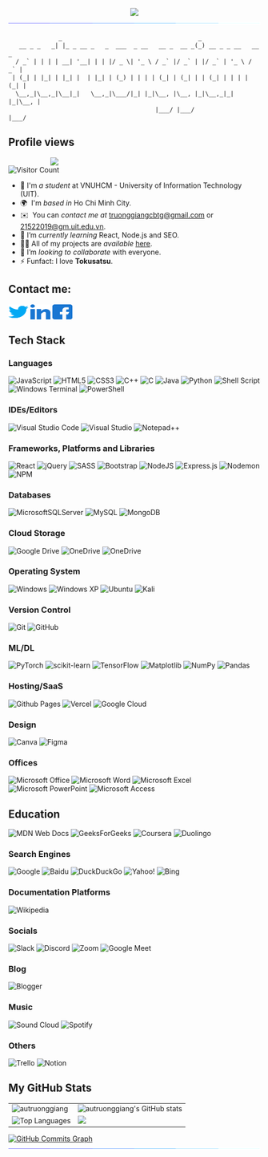 <p align="center">
<img src="https://readme-typing-svg.herokuapp.com/?font=Righteous&color=00ffff&size=60&center=true&vCenter=true&width=1200&height=100&lines=Nice+to+meet+you+!+!+!+%F0%9F%98%84;%F0%9F%91%8B+My+name+is+Au+Truong+Giang.;You+can+call+me+James+Au.+%F0%9F%98%8E;I'm+learning+Web+Development.;">

<img src="/assets/images/horizontal-divider-gradient.gif">

```
              _                                      _                   
   __ _ _   _| |_ _ __ _   _  ___  _ __   __ _  __ _(_) __ _ _ __   __ _ 
  / _` | | | | __| '__| | | |/ _ \| '_ \ / _` |/ _` | |/ _` | '_ \ / _` |
 | (_| | |_| | |_| |  | |_| | (_) | | | | (_| | (_| | | (_| | | | | (_| |
  \__,_|\__,_|\__|_|   \__,_|\___/|_| |_|\__, |\__, |_|\__,_|_| |_|\__, |
                                         |___/ |___/               |___/ 
```

## Profile views
<picture> 
<a href="https://media.giphy.com/media/dWesBcTLavkZuG35MI/giphy.gif" alt="Developer">
<img src="https://media.giphy.com/media/dWesBcTLavkZuG35MI/giphy.gif" align="right" width=420">
</a>
</picture>

![Visitor Count](https://profile-counter.glitch.me/autruonggiangbrunnerlivio/count.svg)

- 🔭 I'm *a student* at VNUHCM - University of Information Technology (UIT).
- 🌍  I'm *based in* Ho Chi Minh City.
- ✉️  You can *contact me at* [truonggiangcbtg@gmail.com](mailto:truonggiangcbtg@gmail.com) or [21522019@gm.uit.edu.vn](mailto:21522019@gm.uit.edu.vn).
- 🌱 I’m *currently learning* React, Node.js and SEO.
- 👨‍💻 All of my projects are *available* [here](https://github.com/autruonggiang?tab=repositories).
- 👯 I’m *looking to collaborate* with everyone.
- ⚡ Funfact: I love **Tokusatsu**.

## Contact me:
<p align="left">
<a href="https://twitter.com/autruonggiang" target="blank"><img align="center" src="https://raw.githubusercontent.com/teamedwardforever/Readme-Generator/71f25dd8b98329b168142a6b782a107b75eab178/svg/Social/twitter.svg" alt="" height="30" width="40" /></a>
<a href="https://www.linkedin.com/in/autruonggiang" target="blank"><img align="center" src="https://raw.githubusercontent.com/teamedwardforever/Readme-Generator/71f25dd8b98329b168142a6b782a107b75eab178/svg/Social/linked-in-alt.svg" alt="" height="30" width="40" /></a>
<a href="https://www.facebook.com/autruonggiang.cbtg.uit/" target="blank"><img align="center" src="https://raw.githubusercontent.com/teamedwardforever/Readme-Generator/71f25dd8b98329b168142a6b782a107b75eab178/svg/Social/facebook.svg" alt="" height="30" width="40" /></a></p>

## Tech Stack
### Languages
![JavaScript](https://img.shields.io/badge/javascript-%23323330.svg?style=for-the-badge&logo=javascript&logoColor=%23F7DF1E)
![HTML5](https://img.shields.io/badge/html5-%23E34F26.svg?style=for-the-badge&logo=html5&logoColor=white)
![CSS3](https://img.shields.io/badge/css3-%231572B6.svg?style=for-the-badge&logo=css3&logoColor=white)
![C++](https://img.shields.io/badge/c++-%2300599C.svg?style=for-the-badge&logo=c%2B%2B&logoColor=white)
![C](https://img.shields.io/badge/c-%2300599C.svg?style=for-the-badge&logo=c&logoColor=white)
![Java](https://img.shields.io/badge/java-%23ED8B00.svg?style=for-the-badge&logo=openjdk&logoColor=white)
![Python](https://img.shields.io/badge/python-3670A0?style=for-the-badge&logo=python&logoColor=ffdd54)
![Shell Script](https://img.shields.io/badge/shell_script-%23121011.svg?style=for-the-badge&logo=gnu-bash&logoColor=white)
![Windows Terminal](https://img.shields.io/badge/Windows%20Terminal-%234D4D4D.svg?style=for-the-badge&logo=windows-terminal&logoColor=white)
![PowerShell](https://img.shields.io/badge/PowerShell-%235391FE.svg?style=for-the-badge&logo=powershell&logoColor=white)

### IDEs/Editors
![Visual Studio Code](https://img.shields.io/badge/Visual%20Studio%20Code-0078d7.svg?style=for-the-badge&logo=visual-studio-code&logoColor=white)
![Visual Studio](https://img.shields.io/badge/Visual%20Studio-5C2D91.svg?style=for-the-badge&logo=visual-studio&logoColor=white)
![Notepad++](https://img.shields.io/badge/Notepad++-90E59A.svg?style=for-the-badge&logo=notepad%2b%2b&logoColor=black)

### Frameworks, Platforms and Libraries
![React](https://img.shields.io/badge/react-%2320232a.svg?style=for-the-badge&logo=react&logoColor=%2361DAFB)
![jQuery](https://img.shields.io/badge/jquery-%230769AD.svg?style=for-the-badge&logo=jquery&logoColor=white)
![SASS](https://img.shields.io/badge/SASS-hotpink.svg?style=for-the-badge&logo=SASS&logoColor=white)
![Bootstrap](https://img.shields.io/badge/bootstrap-%238511FA.svg?style=for-the-badge&logo=bootstrap&logoColor=white)
![NodeJS](https://img.shields.io/badge/node.js-6DA55F?style=for-the-badge&logo=node.js&logoColor=white)
![Express.js](https://img.shields.io/badge/express.js-%23404d59.svg?style=for-the-badge&logo=express&logoColor=%2361DAFB)
![Nodemon](https://img.shields.io/badge/NODEMON-%23323330.svg?style=for-the-badge&logo=nodemon&logoColor=%BBDEAD)
![NPM](https://img.shields.io/badge/NPM-%23CB3837.svg?style=for-the-badge&logo=npm&logoColor=white)

### Databases
![MicrosoftSQLServer](https://img.shields.io/badge/Microsoft%20SQL%20Server-CC2927?style=for-the-badge&logo=microsoft%20sql%20server&logoColor=white)
![MySQL](https://img.shields.io/badge/mysql-4479A1.svg?style=for-the-badge&logo=mysql&logoColor=white)
![MongoDB](https://img.shields.io/badge/MongoDB-%234ea94b.svg?style=for-the-badge&logo=mongodb&logoColor=white)

### Cloud Storage
![Google Drive](https://img.shields.io/badge/Google%20Drive-4285F4?style=for-the-badge&logo=googledrive&logoColor=white)
![OneDrive](https://img.shields.io/badge/OneDrive-white?style=for-the-badge&logo=Microsoft%20OneDrive&logoColor=0078D4)
![OneDrive](https://img.shields.io/badge/OneDrive-0078D4.svg?style=for-the-badge&logo=microsoftonedrive&logoColor=white)

### Operating System
![Windows](https://img.shields.io/badge/Windows-0078D6?style=for-the-badge&logo=windows&logoColor=white)
![Windows XP](https://img.shields.io/badge/Windows%20xp-003399?style=for-the-badge&logo=windowsxp&logoColor=white)
![Ubuntu](https://img.shields.io/badge/Ubuntu-E95420?style=for-the-badge&logo=ubuntu&logoColor=white)
![Kali](https://img.shields.io/badge/Kali-268BEE?style=for-the-badge&logo=kalilinux&logoColor=white)

### Version Control
![Git](https://img.shields.io/badge/git-%23F05033.svg?style=for-the-badge&logo=git&logoColor=white)
![GitHub](https://img.shields.io/badge/github-%23121011.svg?style=for-the-badge&logo=github&logoColor=white)

### ML/DL
![PyTorch](https://img.shields.io/badge/PyTorch-%23EE4C2C.svg?style=for-the-badge&logo=PyTorch&logoColor=white)
![scikit-learn](https://img.shields.io/badge/scikit--learn-%23F7931E.svg?style=for-the-badge&logo=scikit-learn&logoColor=white)
![TensorFlow](https://img.shields.io/badge/TensorFlow-%23FF6F00.svg?style=for-the-badge&logo=TensorFlow&logoColor=white)
![Matplotlib](https://img.shields.io/badge/Matplotlib-%23ffffff.svg?style=for-the-badge&logo=Matplotlib&logoColor=black)
![NumPy](https://img.shields.io/badge/numpy-%23013243.svg?style=for-the-badge&logo=numpy&logoColor=white)
![Pandas](https://img.shields.io/badge/pandas-%23150458.svg?style=for-the-badge&logo=pandas&logoColor=white)

### Hosting/SaaS
![Github Pages](https://img.shields.io/badge/github%20pages-121013?style=for-the-badge&logo=github&logoColor=white)
![Vercel](https://img.shields.io/badge/vercel-%23000000.svg?style=for-the-badge&logo=vercel&logoColor=white)
![Google Cloud](https://img.shields.io/badge/GoogleCloud-%234285F4.svg?style=for-the-badge&logo=google-cloud&logoColor=white)

### Design
![Canva](https://img.shields.io/badge/Canva-%2300C4CC.svg?style=for-the-badge&logo=Canva&logoColor=white)
![Figma](https://img.shields.io/badge/figma-%23F24E1E.svg?style=for-the-badge&logo=figma&logoColor=white)

### Offices
![Microsoft Office](https://img.shields.io/badge/Microsoft_Office-D83B01?style=for-the-badge&logo=microsoft-office&logoColor=white)
![Microsoft Word](https://img.shields.io/badge/Microsoft_Word-2B579A?style=for-the-badge&logo=microsoft-word&logoColor=white)
![Microsoft Excel](https://img.shields.io/badge/Microsoft_Excel-217346?style=for-the-badge&logo=microsoft-excel&logoColor=white)
![Microsoft PowerPoint](https://img.shields.io/badge/Microsoft_PowerPoint-B7472A?style=for-the-badge&logo=microsoft-powerpoint&logoColor=white)
![Microsoft Access](https://img.shields.io/badge/Microsoft_Access-A4373A?style=for-the-badge&logo=microsoft-access&logoColor=white)

## Education
![MDN Web Docs](https://img.shields.io/badge/MDN_Web_Docs-black?style=for-the-badge&logo=mdnwebdocs&logoColor=white)
![GeeksForGeeks](https://img.shields.io/badge/GeeksforGeeks-gray?style=for-the-badge&logo=geeksforgeeks&logoColor=35914c)
![Coursera](https://img.shields.io/badge/Coursera-%230056D2.svg?style=for-the-badge&logo=Coursera&logoColor=white)
![Duolingo](https://img.shields.io/badge/Duolingo-%234DC730.svg?style=for-the-badge&logo=Duolingo&logoColor=white)

### Search Engines
![Google](https://img.shields.io/badge/google-4285F4?style=for-the-badge&logo=google&logoColor=white)
![Baidu](https://img.shields.io/badge/Baidu-2932E1?style=for-the-badge&logo=Baidu&logoColor=white)
![DuckDuckGo](https://img.shields.io/badge/DuckDuckGo-DE5833?style=for-the-badge&logo=DuckDuckGo&logoColor=white)
![Yahoo!](https://img.shields.io/badge/Yahoo!-6001D2?style=for-the-badge&logo=Yahoo!&logoColor=white)
![Bing](https://img.shields.io/badge/Microsoft%20Bing-258FFA?style=for-the-badge&logo=Microsoft%20Bing&logoColor=white)

### Documentation Platforms
![Wikipedia](https://img.shields.io/badge/Wikipedia-%23000000.svg?style=for-the-badge&logo=wikipedia&logoColor=white)

### Socials
![Slack](https://img.shields.io/badge/Slack-4A154B?style=for-the-badge&logo=slack&logoColor=white)
![Discord](https://img.shields.io/badge/Discord-%235865F2.svg?style=for-the-badge&logo=discord&logoColor=white)
![Zoom](https://img.shields.io/badge/Zoom-2D8CFF?style=for-the-badge&logo=zoom&logoColor=white)
![Google Meet](https://img.shields.io/badge/Google%20Meet-00897B?style=for-the-badge&logo=google-meet&logoColor=white)

### Blog
![Blogger](https://img.shields.io/badge/Blogger-FF5722?style=for-the-badge&logo=blogger&logoColor=white)

### Music
![Sound Cloud](https://img.shields.io/badge/sound%20cloud-FF5500?style=for-the-badge&logo=soundcloud&logoColor=white)
![Spotify](https://img.shields.io/badge/Spotify-1ED760?style=for-the-badge&logo=spotify&logoColor=white)

### Others
![Trello](https://img.shields.io/badge/Trello-%23026AA7.svg?style=for-the-badge&logo=Trello&logoColor=white)
![Notion](https://img.shields.io/badge/Notion-%23000000.svg?style=for-the-badge&logo=notion&logoColor=white)

## My GitHub Stats
<table>
    <tr>
        <td>
          <img src="https://github-trophies.vercel.app/?username=autruonggiang&theme=onestar&row=3&column=4" alt="autruonggiang" />
        </td>
        </td>
        <td>
            <img src="https://github-readme-stats.vercel.app/api?username=autruonggiang&show_icons=true&hide=&count_private=true&title_color=0891b2&text_color=ffffff&icon_color=0891b2&bg_color=1c1917&hide_border=true&show_icons=true" alt="autruonggiang's GitHub stats" />
        </td> 
    </tr>
    <tr>
        <td>            
            <img src="https://github-readme-stats.vercel.app/api/top-langs/?username=autruonggiang&layout=compact&langs_count=10&title_color=0891b2&text_color=ffffff&icon_color=0891b2&bg_color=1c1917&hide_border=false=Top%20%Languages" alt="Top Languages" />
        </td>
        <td>
            <img src="https://github-readme-streak-stats.herokuapp.com/?user=autruonggiang&stroke=ffffff&background=1c1917&ring=0891b2&fire=0891b2&currStreakNum=ffffff&currStreakLabel=0891b2&sideNums=ffffff&sideLabels=ffffff&dates=ffffff&hide_border=true" />
        </td>
    </tr>
</table>

<a href="http://www.github.com/autruonggiang">
  <img src="https://github-readme-activity-graph.vercel.app/graph?username=autruonggiang&bg_color=1c1917&color=ffffff&line=0891b2&point=ffffff&area_color=1c1917&area=true&hide_border=true&custom_title=GitHub%20Commits%20Graph" alt="GitHub Commits Graph" />
</a>

<!--
## Top repositories:
<table>
    <tr>
        <td>
          <img src="https://github-readme-stats.vercel.app/api/pin/?username=autruonggiang&repo=F8-Shopee-Web-Building&cache_seconds=1800" alt="Top repositories" />
        </td>
        </td>
        <td>
            <img src="https://github-readme-stats.vercel.app/api/pin/?username=autruonggiang&repo=W3-The-Band-F8-Web-Building&cache_seconds=1800" alt="Top repositories" />
        </td> 
    </tr>
    <tr>
        <td>
          <img src="https://github-readme-stats.vercel.app/api/pin/?username=autruonggiang&repo=Simple-Snake-Game&cache_seconds=1800" alt="Top repositories" />
        </td>
        </td>
    </tr>
</table>
-->

<!--
## #30NitesOfCode:
[＃ナイスバイス](https://www.codedex.io/@autruonggiang/30-nites-of-code?pet=l3hcDYaejdorvrNIRi5d)

<img src="https://www.codedex.io/images/code-nights/evolved-happy-duck.gif">

[欧长江](https://www.codedex.io/@autruonggiang/30-nites-of-code?pet=mqmUcl7gWyqdW4QZVFMV)

<img src="https://www.codedex.io/images/code-nights/evolved-happy-dragon.gif">

[James Au](https://www.codedex.io/@autruonggiang/30-nites-of-code)

<img src="https://www.codedex.io/api/petStatus?user=autruonggiang">
-->

<img src="/assets/images/horizontal-divider-gradient.gif">
